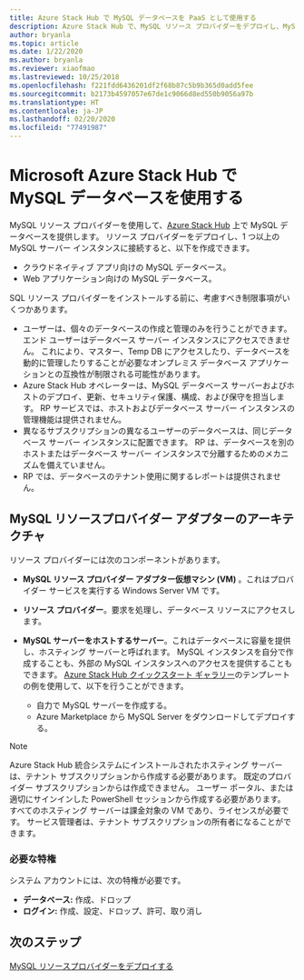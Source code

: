 ```yaml
---
title: Azure Stack Hub で MySQL データベースを PaaS として使用する
description: Azure Stack Hub で、MySQL リソース プロバイダーをデプロイし、MySQL データベースをサービスとして提供する方法を説明します。
author: bryanla
ms.topic: article
ms.date: 1/22/2020
ms.author: bryanla
ms.reviewer: xiaofmao
ms.lastreviewed: 10/25/2018
ms.openlocfilehash: f221fdd6436201df2f68b87c5b9b365d0add5fee
ms.sourcegitcommit: b2173b4597057e67de1c9066d8ed550b9056a97b
ms.translationtype: HT
ms.contentlocale: ja-JP
ms.lasthandoff: 02/20/2020
ms.locfileid: "77491987"
---
```

# <a name="use-mysql-databases-on-microsoft-azure-stack-hub"></a>Microsoft Azure Stack Hub で MySQL データベースを使用する

MySQL リソース プロバイダーを使用して、[Azure Stack Hub](azure-stack-overview.md) 上で MySQL データベースを提供します。 リソース プロバイダーをデプロイし、1 つ以上の MySQL サーバー インスタンスに接続すると、以下を作成できます。

* クラウドネイティブ アプリ向けの MySQL データベース。
* Web アプリケーション向けの MySQL データベース。  

SQL リソース プロバイダーをインストールする前に、考慮すべき制限事項がいくつかあります。

- ユーザーは、個々のデータベースの作成と管理のみを行うことができます。 エンド ユーザーはデータベース サーバー インスタンスにアクセスできません。 これにより、マスター、Temp DB にアクセスしたり、データベースを動的に管理したりすることが必要なオンプレミス データベース アプリケーションとの互換性が制限される可能性があります。
- Azure Stack Hub オペレーターは、MySQL データベース サーバーおよびホストのデプロイ、更新、セキュリティ保護、構成、および保守を担当します。 RP サービスでは、ホストおよびデータベース サーバー インスタンスの管理機能は提供されません。 
- 異なるサブスクリプションの異なるユーザーのデータベースは、同じデータベース サーバー インスタンスに配置できます。 RP は、データベースを別のホストまたはデータベース サーバー インスタンスで分離するためのメカニズムを備えていません。
- RP では、データベースのテナント使用に関するレポートは提供されません。

## <a name="mysql-resource-provider-adapter-architecture"></a>MySQL リソースプロバイダー アダプターのアーキテクチャ

リソース プロバイダーには次のコンポーネントがあります。

* **MySQL リソース プロバイダー アダプター仮想マシン (VM)** 。これはプロバイダー サービスを実行する Windows Server VM です。
* **リソース プロバイダー**。要求を処理し、データベース リソースにアクセスします。
* **MySQL サーバーをホストするサーバー**。これはデータベースに容量を提供し、ホスティング サーバーと呼ばれます。 MySQL インスタンスを自分で作成することも、外部の MySQL インスタンスへのアクセスを提供することもできます。 [Azure Stack Hub クイックスタート ギャラリー](https://github.com/Azure/AzureStack-QuickStart-Templates/tree/master/mysql-standalone-server-windows)のテンプレートの例を使用して、以下を行うことができます。

  * 自力で MySQL サーバーを作成する。
  * Azure Marketplace から MySQL Server をダウンロードしてデプロイする。

> [!NOTE]
> Azure Stack Hub 統合システムにインストールされたホスティング サーバーは、テナント サブスクリプションから作成する必要があります。 既定のプロバイダー サブスクリプションからは作成できません。 ユーザー ポータル、または適切にサインインした PowerShell セッションから作成する必要があります。 すべてのホスティング サーバーは課金対象の VM であり、ライセンスが必要です。 サービス管理者は、テナント サブスクリプションの所有者になることができます。

### <a name="required-privileges"></a>必要な特権

システム アカウントには、次の特権が必要です。

* **データベース:** 作成、ドロップ
* **ログイン:** 作成、設定、ドロップ、許可、取り消し  

## <a name="next-steps"></a>次のステップ

[MySQL リソースプロバイダーをデプロイする](azure-stack-mysql-resource-provider-deploy.md)
